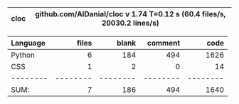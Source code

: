 cloc|github.com/AlDanial/cloc v 1.74  T=0.12 s (60.4 files/s, 20030.2 lines/s)
--- | ---

Language|files|blank|comment|code
:-------|-------:|-------:|-------:|-------:
Python|6|184|494|1626
CSS|1|2|0|14
--------|--------|--------|--------|--------
SUM:|7|186|494|1640
